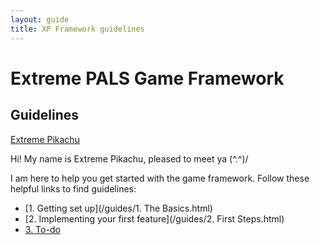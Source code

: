 ```yaml
---
layout: guide
title: XP Framework guidelines
---
```

# Extreme PALS Game Framework

## Guidelines

[Extreme Pikachu][xpikachu-image]

Hi! My name is Extreme Pikachu, pleased to meet ya \(^.^)/

I am here to help you get started with the game framework.
Follow these helpful links to find guidelines:

* [1. Getting set up](/guides/1. The Basics.html)
* [2. Implementing your first feature](/guides/2. First Steps.html)
* [3. To-do](to-do)

[xpikachu-image]: /assets/pikachu-cloud.svg